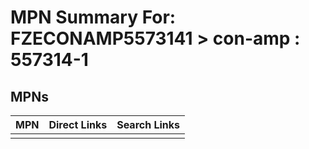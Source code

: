 



# MPN Summary For: FZECONAMP5573141 > con-amp : 557314-1

## MPNs
  

|MPN|Direct Links|Search Links|
| :--- | :--- | :--- |
||||
